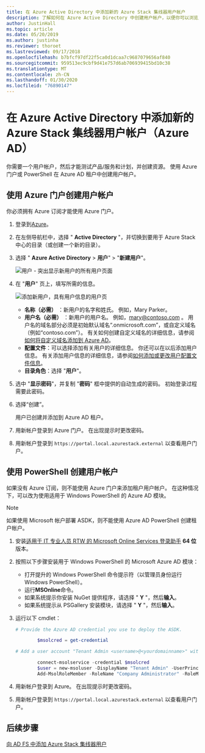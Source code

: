 ```yaml
---
title: 在 Azure Active Directory 中添加新的 Azure Stack 集线器用户帐户
description: 了解如何在 Azure Active Directory 中创建用户帐户，以便你可以浏览用户门户。
author: JustinHall
ms.topic: article
ms.date: 05/20/2019
ms.author: justinha
ms.reviewer: thoroet
ms.lastreviewed: 09/17/2018
ms.openlocfilehash: b7bfcf97df22f5ca0d1dcaa7c9687079656af840
ms.sourcegitcommit: 959513ec9cbf9d41e757d6ab706939415bd10c38
ms.translationtype: MT
ms.contentlocale: zh-CN
ms.lasthandoff: 01/30/2020
ms.locfileid: "76890147"
---
```

# <a name="add-a-new-azure-stack-hub-user-account-in-azure-active-directory-azure-ad"></a>在 Azure Active Directory 中添加新的 Azure Stack 集线器用户帐户（Azure AD）

你需要一个用户帐户，然后才能测试产品/服务和计划，并创建资源。 使用 Azure 门户或 PowerShell 在 Azure AD 租户中创建用户帐户。

## <a name="create-user-account-using-the-azure-portal"></a>使用 Azure 门户创建用户帐户

你必须拥有 Azure 订阅才能使用 Azure 门户。

1. 登录到[Azure](https://portal.azure.com)。
2. 在左侧导航栏中，选择 " **Active Directory** "，并切换到要用于 Azure Stack 中心的目录（或创建一个新的目录）。
3. 选择 " **Azure Active Directory** > **用户**" > "**新建用户**"。

    ![用户 - 突出显示新用户的所有用户页面](media/azure-stack-add-new-user-aad/new-user-all-users.png)

4. 在 "**用户**" 页上，填写所需的信息。

    ![添加新用户，具有用户信息的用户页](media/azure-stack-add-new-user-aad/new-user-user.png)

   - **名称（必需）** ：新用户的名字和姓氏。 例如，Mary Parker。
   - **用户名（必需）** ：新用户的用户名。 例如，mary@contoso.com 。
       用户名的域名部分必须是初始默认域名“<yourdomain name>.onmicrosoft.com”，或自定义域名（例如“contoso.com”）。 有关如何创建自定义域名的详细信息，请参阅[如何将自定义域名添加到 Azure AD](/azure/active-directory/fundamentals/add-custom-domain)。
   - **配置文件**：可以选择添加有关用户的详细信息。 你还可以在以后添加用户信息。 有关添加用户信息的详细信息，请参阅[如何添加或更改用户配置文件信息](/azure/active-directory/fundamentals/active-directory-users-profile-azure-portal)。
   - **目录角色**：选择 "**用户**"。

5. 选中 "**显示密码**"，并复制 "**密码**" 框中提供的自动生成的密码。 初始登录过程需要此密码。

6. 选择“创建”。

    用户已创建并添加到 Azure AD 租户。

7. 用新帐户登录到 Azure 门户。 在出现提示时更改密码。
8. 用新帐户登录到 `https://portal.local.azurestack.external` 以查看用户门户。

## <a name="create-a-user-account-using-powershell"></a>使用 PowerShell 创建用户帐户

如果没有 Azure 订阅，则不能使用 Azure 门户来添加租户用户帐户。 在这种情况下，可以改为使用适用于 Windows PowerShell 的 Azure AD 模块。

> [!NOTE]
> 如果使用 Microsoft 帐户部署 ASDK，则不能使用 Azure AD PowerShell 创建租户帐户。

1. 安装[适用于 IT 专业人员 RTW 的 Microsoft Online Services 登录助手](https://go.microsoft.com/fwlink/p/?LinkId=286152) **64 位**版本。

2. 按照以下步骤安装用于 Windows PowerShell 的 Microsoft Azure AD 模块：

    - 打开提升的 Windows PowerShell 命令提示符（以管理员身份运行 Windows PowerShell）。
    - 运行**MSOnline**命令。
    - 如果系统提示你安装 NuGet 提供程序，请选择 " **Y** "，然后**输入**。
    - 如果系统提示从 PSGallery 安装模块，请选择 " **Y** "，然后**输入**。

3. 运行以下 cmdlet：

    ```powershell
    # Provide the Azure AD credential you use to deploy the ASDK.

            $msolcred = get-credential

    # Add a user account "Tenant Admin <username>@<yourdomainname>" with the initial password "<password>".

            connect-msolservice -credential $msolcred
            $user = new-msoluser -DisplayName "Tenant Admin" -UserPrincipalName <username>@<yourdomainname> -Password <password>
            Add-MsolRoleMember -RoleName "Company Administrator" -RoleMemberType User -RoleMemberObjectId $user.ObjectId

    ```

1. 用新帐户登录到 Azure。 在出现提示时更改密码。
2. 用新帐户登录到 `https://portal.local.azurestack.external` 以查看用户门户。

## <a name="next-steps"></a>后续步骤

[向 AD FS 中添加 Azure Stack 集线器用户](azure-stack-add-users-adfs.md)
